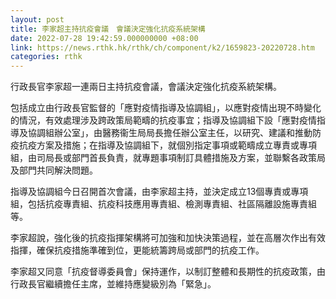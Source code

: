 ```yaml
---
layout: post
title: 李家超主持抗疫會議　會議決定強化抗疫系統架構
date: 2022-07-28 19:42:59.000000000 +08:00
link: https://news.rthk.hk/rthk/ch/component/k2/1659823-20220728.htm
categories: rthk
---
```


行政長官李家超一連兩日主持抗疫會議，會議決定強化抗疫系統架構。

包括成立由行政長官監督的「應對疫情指導及協調組」，以應對疫情出現不時變化的情況，有效處理涉及跨政策局範疇的抗疫事宜；指導及協調組下設「應對疫情指導及協調組辦公室」，由醫務衞生局局長擔任辦公室主任，以研究、建議和推動防疫抗疫方案及措施；在指導及協調組下，就個別指定事項或範疇成立專責或專項組，由司局長或部門首長負責，就專題事項制訂具體措施及方案，並聯繫各政策局及部門共同解決問題。

指導及協調組今日召開首次會議，由李家超主持，並決定成立13個專責或專項組，包括抗疫專責組、抗疫科技應用專責組、檢測專責組、社區隔離設施專責組等。

李家超說，強化後的抗疫指揮架構將可加強和加快決策過程，並在高層次作出有效指揮，確保抗疫措施準確到位，更能統籌跨局或部門的抗疫工作。

李家超又同意「抗疫督導委員會」保持運作，以制訂整體和長期性的抗疫政策，由行政長官繼續擔任主席，並維持應變級別為「緊急」。

